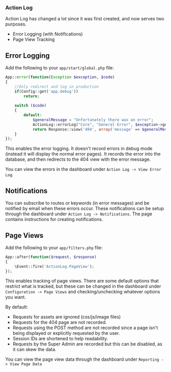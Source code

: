 ### Action Log

Action Log has changed a lot since it was first created, and now serves two purposes.

* Error Logging (with Notifications)
* Page View Tracking

Error Logging
-------------

Add the following to your `app/start/global.php` file:

```php
App::error(function(Exception $exception, $code)
{
	//Only redirect and log in production
	if(Config::get('app.debug'))
		return;
	
    switch ($code)
    {
        default:
        	$generalMessage = "Unfortunately there was an error";
        	ActionLog::errorLog("Core", "General Error", $exception->getMessage(), $exception->__toString());
            return Response::view('404', array('message' => $generalMessage), 500);
    }
});
```

This enables the error logging. It doesn't record errors in debug mode (instead it will display the normal error pages). It records the error into the database, and then redirects to the 404 view with the error message.

You can view the errors in the dashboard under `Action Log -> View Error Log`.

Notifications
-------------

You can subscribe to routes or keywords (in error messages) and be notified by email when these errors occur. These notifications can be setup through the dashboard under `Action Log -> Notifications`. The page contains instructions for creating notifications.

Page Views
----------

Add the following to your `app/filters.php` file:

```php
App::after(function($request, $response)
{
	\Event::fire('ActionLog.PageView');
});
```

This enables tracking of page views. There are some default options that restrict what is tracked, but these can be changed in the dashboard under `Configuration -> Page Views` and checking/unchecking whatever options you want.

By default:

* Requests for assets are ignored (css/js/image files)
* Requests for the 404 page are not recorded.
* Requests using the POST method are not recorded since a page isn't being displayed or explicitly requested by the user.
* Session IDs are shortened to help readability.
* Requests by the Super Admin are recorded but this can be disabled, as it can skew the data.

You can view the page view data through the dashboard under `Reporting -> View Page Data`
